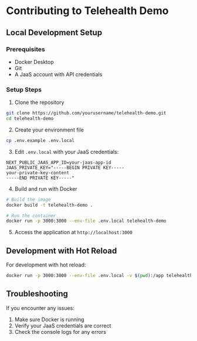 # Contributing to Telehealth Demo

## Local Development Setup

### Prerequisites
- Docker Desktop
- Git
- A JaaS account with API credentials

### Setup Steps

1. Clone the repository
```bash
git clone https://github.com/yourusername/telehealth-demo.git
cd telehealth-demo
```

2. Create your environment file
```bash
cp .env.example .env.local
```

3. Edit `.env.local` with your JaaS credentials:
```env
NEXT_PUBLIC_JAAS_APP_ID=your-jaas-app-id
JAAS_PRIVATE_KEY="-----BEGIN PRIVATE KEY-----
your-private-key-content
-----END PRIVATE KEY-----"
```

4. Build and run with Docker
```bash
# Build the image
docker build -t telehealth-demo .

# Run the container
docker run -p 3000:3000 --env-file .env.local telehealth-demo
```

5. Access the application at `http://localhost:3000`

## Development with Hot Reload

For development with hot reload:
```bash
docker run -p 3000:3000 --env-file .env.local -v $(pwd):/app telehealth-demo npm run dev
```

## Troubleshooting

If you encounter any issues:
1. Make sure Docker is running
2. Verify your JaaS credentials are correct
3. Check the console logs for any errors 